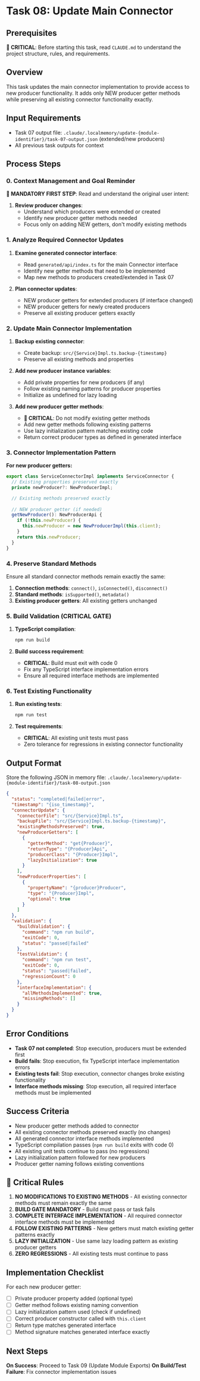 # Task 08: Update Main Connector

## Prerequisites

**🚨 CRITICAL**: Before starting this task, read `CLAUDE.md` to understand the project structure, rules, and requirements.

## Overview

This task updates the main connector implementation to provide access to new producer functionality. It adds only NEW producer getter methods while preserving all existing connector functionality exactly.

## Input Requirements

- Task 07 output file: `.claude/.localmemory/update-{module-identifier}/task-07-output.json` (extended/new producers)
- All previous task outputs for context

## Process Steps

### 0. Context Management and Goal Reminder

**🚨 MANDATORY FIRST STEP**: Read and understand the original user intent:

1. **Review producer changes**:
   - Understand which producers were extended or created
   - Identify new producer getter methods needed
   - Focus only on adding NEW getters, don't modify existing methods

### 1. Analyze Required Connector Updates

1. **Examine generated connector interface**:
   - Read `generated/api/index.ts` for the main Connector interface
   - Identify new getter methods that need to be implemented
   - Map new methods to producers created/extended in Task 07

2. **Plan connector updates**:
   - NEW producer getters for extended producers (if interface changed)
   - NEW producer getters for newly created producers
   - Preserve all existing producer getters exactly

### 2. Update Main Connector Implementation

1. **Backup existing connector**:
   - Create backup: `src/{Service}Impl.ts.backup-{timestamp}`
   - Preserve all existing methods and properties

2. **Add new producer instance variables**:
   - Add private properties for new producers (if any)
   - Follow existing naming patterns for producer properties
   - Initialize as undefined for lazy loading

3. **Add new producer getter methods**:
   - **🚨 CRITICAL**: Do not modify existing getter methods
   - Add new getter methods following existing patterns
   - Use lazy initialization pattern matching existing code
   - Return correct producer types as defined in generated interface

### 3. Connector Implementation Pattern

**For new producer getters:**

```typescript
export class ServiceConnectorImpl implements ServiceConnector {
  // Existing properties preserved exactly
  private newProducer?: NewProducerImpl;

  // Existing methods preserved exactly
  
  // NEW producer getter (if needed)
  getNewProducer(): NewProducerApi {
    if (!this.newProducer) {
      this.newProducer = new NewProducerImpl(this.client);
    }
    return this.newProducer;
  }
}
```

### 4. Preserve Standard Methods

Ensure all standard connector methods remain exactly the same:

1. **Connection methods**: `connect()`, `isConnected()`, `disconnect()`
2. **Standard methods**: `isSupported()`, `metadata()`
3. **Existing producer getters**: All existing getters unchanged

### 5. Build Validation (CRITICAL GATE)

1. **TypeScript compilation**:
   ```bash
   npm run build
   ```

2. **Build success requirement**:
   - **CRITICAL**: Build must exit with code 0
   - Fix any TypeScript interface implementation errors
   - Ensure all required interface methods are implemented

### 6. Test Existing Functionality

1. **Run existing tests**:
   ```bash
   npm run test
   ```

2. **Test requirements**:
   - **CRITICAL**: All existing unit tests must pass
   - Zero tolerance for regressions in existing connector functionality

## Output Format

Store the following JSON in memory file: `.claude/.localmemory/update-{module-identifier}/task-08-output.json`

```json
{
  "status": "completed|failed|error",
  "timestamp": "{iso_timestamp}",
  "connectorUpdate": {
    "connectorFile": "src/{Service}Impl.ts",
    "backupFile": "src/{Service}Impl.ts.backup-{timestamp}",
    "existingMethodsPreserved": true,
    "newProducerGetters": [
      {
        "getterMethod": "get{Producer}",
        "returnType": "{Producer}Api",
        "producerClass": "{Producer}Impl",
        "lazyInitialization": true
      }
    ],
    "newProducerProperties": [
      {
        "propertyName": "{producer}Producer",
        "type": "{Producer}Impl",
        "optional": true
      }
    ]
  },
  "validation": {
    "buildValidation": {
      "command": "npm run build",
      "exitCode": 0,
      "status": "passed|failed"
    },
    "testValidation": {
      "command": "npm run test",
      "exitCode": 0,
      "status": "passed|failed",
      "regressionCount": 0
    },
    "interfaceImplementation": {
      "allMethodsImplemented": true,
      "missingMethods": []
    }
  }
}
```

## Error Conditions

- **Task 07 not completed**: Stop execution, producers must be extended first
- **Build fails**: Stop execution, fix TypeScript interface implementation errors
- **Existing tests fail**: Stop execution, connector changes broke existing functionality
- **Interface methods missing**: Stop execution, all required interface methods must be implemented

## Success Criteria

- New producer getter methods added to connector
- All existing connector methods preserved exactly (no changes)
- All generated connector interface methods implemented
- TypeScript compilation passes (`npm run build` exits with code 0)
- All existing unit tests continue to pass (no regressions)
- Lazy initialization pattern followed for new producers
- Producer getter naming follows existing conventions

## 🚨 Critical Rules

1. **NO MODIFICATIONS TO EXISTING METHODS** - All existing connector methods must remain exactly the same
2. **BUILD GATE MANDATORY** - Build must pass or task fails
3. **COMPLETE INTERFACE IMPLEMENTATION** - All required connector interface methods must be implemented
4. **FOLLOW EXISTING PATTERNS** - New getters must match existing getter patterns exactly
5. **LAZY INITIALIZATION** - Use same lazy loading pattern as existing producer getters
6. **ZERO REGRESSIONS** - All existing tests must continue to pass

## Implementation Checklist

For each new producer getter:

- [ ] Private producer property added (optional type)
- [ ] Getter method follows existing naming convention
- [ ] Lazy initialization pattern used (check if undefined)
- [ ] Correct producer constructor called with `this.client`
- [ ] Return type matches generated interface
- [ ] Method signature matches generated interface exactly

## Next Steps

**On Success**: Proceed to Task 09 (Update Module Exports)
**On Build/Test Failure**: Fix connector implementation issues